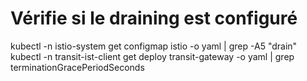 # Vérifie si le draining est configuré
kubectl -n istio-system get configmap istio -o yaml | grep -A5 "drain"
kubectl -n transit-ist-client get deploy transit-gateway -o yaml | grep terminationGracePeriodSeconds

